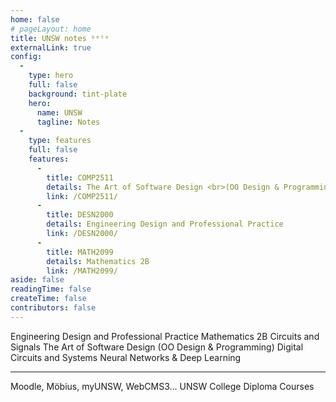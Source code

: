 ```yaml
---
home: false
# pageLayout: home
title: UNSW notes ᵇᵉᵗᵃ
externalLink: true
config:
  -
    type: hero
    full: false
    background: tint-plate
    hero:
      name: UNSW
      tagline: Notes
  -
    type: features
    full: false
    features:
      -
        title: COMP2511
        details: The Art of Software Design <br>(OO Design & Programming)
        link: /COMP2511/
      -
        title: DESN2000
        details: Engineering Design and Professional Practice
        link: /DESN2000/
      -
        title: MATH2099
        details: Mathematics 2B
        link: /MATH2099/
aside: false
readingTime: false
createTime: false
contributors: false
---
```


<CardGrid>
    <LinkCard 
        title="DESN2000"
        href="/DESN2000/">
        Engineering Design and Professional Practice
    </LinkCard>
    <LinkCard 
        title="MATH2099"
        href="/MATH2099/">
        Mathematics 2B
    </LinkCard>
    <LinkCard 
        icon="mdi:university-outline"
        title="ELEC2134"
        href="/ELEC2134/">
        Circuits and Signals
    </LinkCard>
</CardGrid>

<CardGrid>
    <LinkCard 
        title="COMP2511"
        href="/COMP2511/">
        The Art of Software Design (OO Design & Programming)
    </LinkCard>
    <LinkCard
        icon="mdi:university-outline"
        title="COMP3222"
        href="/COMP3222/">
        Digital Circuits and Systems
    </LinkCard>
    <LinkCard 
        icon="mdi:university-outline"
        title="COMP9444"
        href="/COMP9444/">
        Neural Networks & Deep Learning
    </LinkCard>
</CardGrid>

---

<CardGrid>
    <LinkCard 
        title="Useful Links"
        icon="fa6-solid:link"
        href="/useful/">
        Moodle, Möbius, myUNSW, WebCMS3...
    </LinkCard>
    <LinkCard 
        title="DPST & DPGE"
        href="https://dp.unsw.docs.bigtomcat.com/">
        UNSW College Diploma Courses
    </LinkCard>
</CardGrid>



